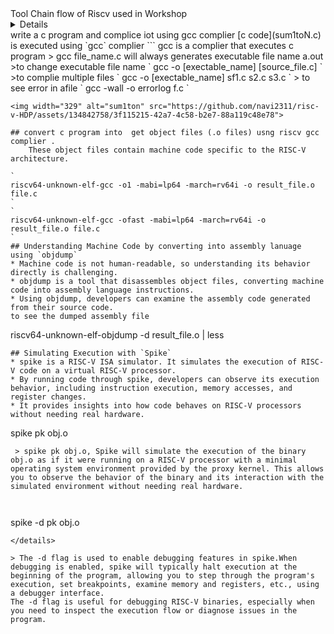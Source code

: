 <Tool Chain flow of Riscv used in Workshop>
  <sumary>Tool Chain flow of Riscv used in Workshop</sumary>
  <details></details>
 write a  c program and complice iot using gcc complier
[c code](sum1toN.c)
 is executed using `gcc` complier 
```
gcc is a complier that executes c program
> gcc file_name.c
will always generates executable file name  a.out
>to change executable file name 
` gcc -o [exectable_name] [source_file.c] `
>to complie multiple files
 ` gcc -o [exectable_name] sf1.c s2.c s3.c `
> to see error in afile
` gcc -wall -o errorlog f.c `

```
<img width="329" alt="sum1ton" src="https://github.com/navi2311/risc-v-HDP/assets/134842758/3f115215-42a7-4c58-b2e7-88a119c48e78">

## convert c program into  get object files (.o files) usng riscv gcc complier . 
    These object files contain machine code specific to the RISC-V architecture.
  
`
riscv64-unknown-elf-gcc -o1 -mabi=lp64 -march=rv64i -o result_file.o file.c
`
`
riscv64-unknown-elf-gcc -ofast -mabi=lp64 -march=rv64i -o result_file.o file.c
`
## Understanding Machine Code by converting into assembly lanuage  using `objdump`
* Machine code is not human-readable, so understanding its behavior directly is challenging.
* objdump is a tool that disassembles object files, converting machine code into assembly language instructions.
* Using objdump, developers can examine the assembly code generated from their source code.
to see the dumped assembly file 
```
riscv64-unknown-elf-objdump -d result_file.o | less
```
## Simulating Execution with `Spike`
* spike is a RISC-V ISA simulator. It simulates the execution of RISC-V code on a virtual RISC-V processor.
* By running code through spike, developers can observe its execution behavior, including instruction execution, memory accesses, and register changes.
* It provides insights into how code behaves on RISC-V processors without needing real hardware.
```
spike pk obj.o

```
 > spike pk obj.o, Spike will simulate the execution of the binary obj.o as if it were running on a RISC-V processor with a minimal operating system environment provided by the proxy kernel. This allows you to observe the behavior of the binary and its interaction with the simulated environment without needing real hardware.



```
spike -d pk obj.o
```
</details>

> The -d flag is used to enable debugging features in spike.When debugging is enabled, spike will typically halt execution at the beginning of the program, allowing you to step through the program's execution, set breakpoints, examine memory and registers, etc., using a debugger interface.
The -d flag is useful for debugging RISC-V binaries, especially when you need to inspect the execution flow or diagnose issues in the program.

